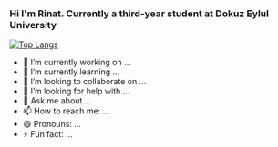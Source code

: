 ### Hi I'm Rinat. Currently a third-year student at Dokuz Eylul University

[![Top Langs](https://github-readme-stats.vercel.app/api/top-langs/?username=Rinat-Zhulfayev&layout=compact&theme=onedark)](https://github.com/anuraghazra/github-readme-stats)

- 🔭 I’m currently working on ...
- 🌱 I’m currently learning ...
- 👯 I’m looking to collaborate on ...
- 🤔 I’m looking for help with ...
- 💬 Ask me about ...
- 📫 How to reach me: ...
- 😄 Pronouns: ...
- ⚡ Fun fact: ...
